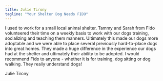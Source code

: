 ```yaml
---
title: Julie Tirony
tagline: "Your Shelter Dog Needs FIDO"
---
```


I used to work for a small local animal shelter. Tammy and Sarah from Fido 
volunteered their time on a weekly basis to work with our dogs training, 
socializing and teaching them manners. Ultimately this made our dogs more 
adoptable and we were able to place several previously hard-to-place dogs into 
great homes. They made a huge difference in the experience our dogs had at the 
shelter and ultimately their ability to be adopted. I would recommend Fido to 
anyone - whether it is for training, dog sitting or dog walking. They really 
understand dogs!

Julie Tirony